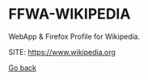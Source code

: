 # FFWA-WIKIPEDIA
 
 WebApp & Firefox Profile for Wikipedia.
 
 SITE: https://www.wikipedia.org

 [Go back](https://portable-linux-apps.github.io/apps.html)

